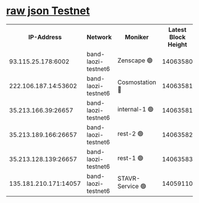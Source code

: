 
[raw json Testnet](https://rpc-check.bandt.stavr.tech/bandt/rpcbandt_result.json)
=

<table><tr><th>IP-Address</th><th>Network</th><th>Moniker</th><th>Latest Block Height</th><th>Earliest Block Height</th><th>Catching Up</th><th>Tx Index</th><th>Voting Power</th><th>Scan Time</th></tr><tr><td>93.115.25.178:6002</td><td>band-laozi-testnet6</td><td>Zenscape 🟢</td><td>14063580</td><td>12460001</td><td>False</td><td>on</td><td>0</td><td>2023-12-20T23:40:24.013337573UTC</td></tr><tr><td>222.106.187.14:53602</td><td>band-laozi-testnet6</td><td>Cosmostation 🔴</td><td>14063581</td><td>13177501</td><td>False</td><td>on</td><td>2203223</td><td>2023-12-20T23:40:25.864195383UTC</td></tr><tr><td>35.213.166.39:26657</td><td>band-laozi-testnet6</td><td>internal-1 🟢</td><td>14063581</td><td>13963581</td><td>False</td><td>on</td><td>0</td><td>2023-12-20T23:40:27.076769728UTC</td></tr><tr><td>35.213.189.166:26657</td><td>band-laozi-testnet6</td><td>rest-2 🟢</td><td>14063582</td><td>13963582</td><td>False</td><td>on</td><td>0</td><td>2023-12-20T23:40:28.344177081UTC</td></tr><tr><td>35.213.128.139:26657</td><td>band-laozi-testnet6</td><td>rest-1 🟢</td><td>14063583</td><td>13963583</td><td>False</td><td>on</td><td>0</td><td>2023-12-20T23:40:31.617105256UTC</td></tr><tr><td>135.181.210.171:14057</td><td>band-laozi-testnet6</td><td>STAVR-Service 🟢</td><td>14059110</td><td>14058001</td><td>False</td><td>on</td><td>0</td><td>2023-12-20T23:40:24.442850298UTC</td></tr></table>
